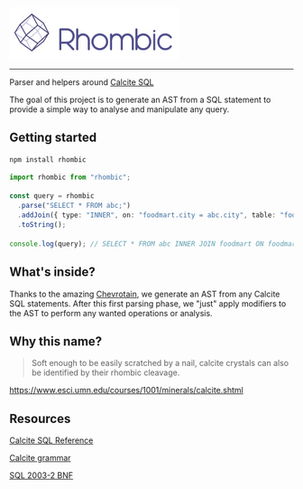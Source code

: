 ![Rhombic](./docs/rhombic-logo.png)

---

Parser and helpers around [Calcite SQL](https://calcite.apache.org/docs/reference.html)

The goal of this project is to generate an AST from a SQL statement to provide a simple way to analyse and manipulate any query.

## Getting started

```bash
npm install rhombic
```

```ts
import rhombic from "rhombic";

const query = rhombic
  .parse("SELECT * FROM abc;")
  .addJoin({ type: "INNER", on: "foodmart.city = abc.city", table: "foodmart" })
  .toString();

console.log(query); // SELECT * FROM abc INNER JOIN foodmart ON foodmart.city = abc.city;
```

## What's inside?

Thanks to the amazing [Chevrotain](https://sap.github.io/chevrotain), we generate an AST from any Calcite SQL statements. After this first parsing phase, we "just" apply modifiers to the AST to perform any wanted operations or analysis.

## Why this name?

> Soft enough to be easily scratched by a nail, calcite crystals can also be identified by their rhombic cleavage.

https://www.esci.umn.edu/courses/1001/minerals/calcite.shtml

## Resources

[Calcite SQL Reference](https://calcite.apache.org/docs/reference.html)

[Calcite grammar](https://github.com/apache/calcite/blob/master/core/src/main/codegen/templates/Parser.jj)

[SQL 2003-2 BNF](https://github.com/ronsavage/SQL/blob/master/sql-2003-2.bnf)
